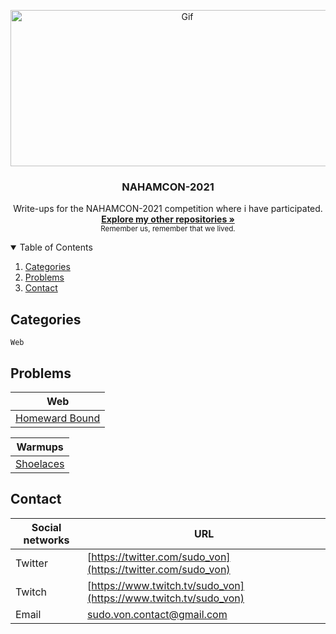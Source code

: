 <p align="center">
  <a>
    <img src="https://miro.medium.com/max/1200/1*2KZLHJwHejtmXbkaZnNBYA.png" alt="Gif" width="550" height="250">
  </a>

  <h3 align="center">NAHAMCON-2021</h3>

<p align="center">
    Write-ups for the NAHAMCON-2021 competition where i have participated. 
    <br/>
    <a href="https://github.com/sudo-von/capture-the-flag"><strong>Explore my other repositories »</strong></a>
    <br/>
    <small>Remember us, remember that we lived.</small>
  </p>
</p>


<details open="open">
  <summary>Table of Contents</summary>
  <ol>
    <li>
      <a href="#categories">Categories</a>
    </li>
    <li><a href="#problems">Problems</a></li>
    <li><a href="#contact">Contact</a></li>
  </ol>
</details>

## Categories

```
Web
```

## Problems
| Web  |
| ------------- |
| [Homeward Bound](https://github.com/sudo-von/capture-the-flag/tree/master/NAHAMCON-2021/Web/HomewardBound/README.md)|

| Warmups  |
| ------------- |
| [Shoelaces](https://github.com/sudo-von/capture-the-flag/tree/master/NAHAMCON-2021/Warmups/shoelaces/README.md)|


<!-- CONTACT -->
## Contact

| Social networks  | URL |
| ------------- | -------- |
| Twitter | [https://twitter.com/sudo_von](https://twitter.com/sudo_von) |
| Twitch | [https://www.twitch.tv/sudo_von](https://www.twitch.tv/sudo_von) |
| Email | sudo.von.contact@gmail.com |